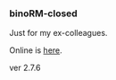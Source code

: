 ### binoRM-closed
Just for my ex-colleagues.

Online is [here](https://ggeniy-ua.github.io/binoRM-closed/).

ver 2.7.6
